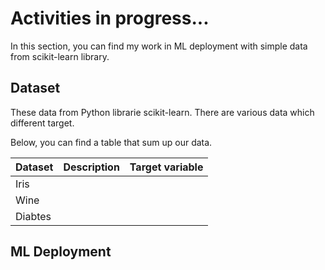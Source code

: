 # Activities in progress...
In this section, you can find my work in ML deployment with simple data from scikit-learn library. 

## Dataset

These data from Python librarie scikit-learn. There are various data which different target.

Below, you can find a table that sum up our data. 

| Dataset | Description | Target variable |
|--- |--- |--- |
| Iris |   |    |
| Wine |   |    |
| Diabtes |    |    |

## ML Deployment
